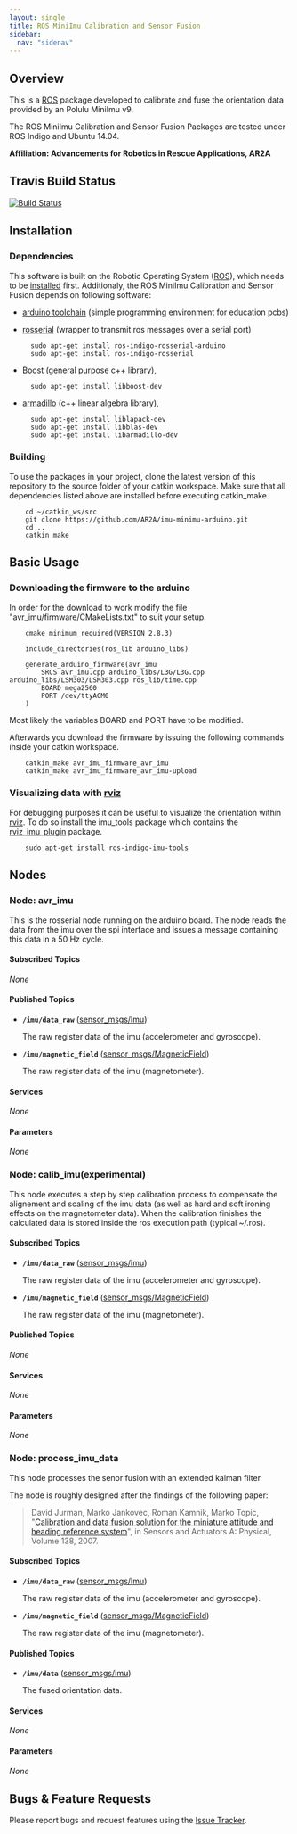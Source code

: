 ```yaml
---
layout: single
title: ROS MiniImu Calibration and Sensor Fusion
sidebar:
  nav: "sidenav"
---
```


## Overview
This is a [ROS] package developed to calibrate and fuse the orientation data provided by an Polulu MiniImu v9.  

The ROS MiniImu Calibration and Sensor Fusion Packages are tested under ROS Indigo and Ubuntu 14.04.

**Affiliation: Advancements for Robotics in Rescue Applications, AR2A**

## Travis Build Status
[![Build Status](https://travis-ci.org/AR2A/imu-minimu-arduino.svg?branch=master)](https://travis-ci.org/AR2A/imu-minimu-arduino)

## Installation

### Dependencies

This software is built on the Robotic Operating System ([ROS]), which needs to be [installed](http://wiki.ros.org) first. Additionaly, the ROS MiniImu Calibration and Sensor Fusion depends on following software:

- [arduino toolchain](https://www.arduino.cc) (simple programming environment for education pcbs)

- [rosserial](https://github.com/ros-drivers/rosserial) (wrapper to transmit ros messages over a serial port)

        sudo apt-get install ros-indigo-rosserial-arduino
        sudo apt-get install ros-indigo-rosserial

- [Boost](http://www.boost.org) (general purpose c++ library),

        sudo apt-get install libboost-dev
  
- [armadillo](http://arma.sourceforge.net/) (c++ linear algebra library),

        sudo apt-get install liblapack-dev
        sudo apt-get install libblas-dev
        sudo apt-get install libarmadillo-dev

### Building

To use the packages in your project, clone the latest version of this repository to the source folder of your catkin workspace.
Make sure that all dependencies listed above are installed before executing catkin_make.

        cd ~/catkin_ws/src
        git clone https://github.com/AR2A/imu-minimu-arduino.git
        cd ..
        catkin_make

## Basic Usage

### Downloading the firmware to the arduino

In order for the download to work modify the file "avr_imu/firmware/CMakeLists.txt" to suit your setup.

        cmake_minimum_required(VERSION 2.8.3)
        
        include_directories(ros_lib arduino_libs)
        
        generate_arduino_firmware(avr_imu
        	SRCS avr_imu.cpp arduino_libs/L3G/L3G.cpp arduino_libs/LSM303/LSM303.cpp ros_lib/time.cpp
        	BOARD mega2560
        	PORT /dev/ttyACM0
        )

Most likely the variables BOARD and PORT have to be modified.

Afterwards you download the firmware by issuing the following commands inside your catkin workspace.

        catkin_make avr_imu_firmware_avr_imu
        catkin_make avr_imu_firmware_avr_imu-upload

### Visualizing data with [rviz]

For debugging purposes it can be useful to visualize the orientation within [rviz]. To do so install the imu_tools package which contains the [rviz_imu_plugin](http://wiki.ros.org/rviz_imu_plugin) package.

        sudo apt-get install ros-indigo-imu-tools

## Nodes

### Node: avr_imu

This is the rosserial node running on the arduino board. The node reads the data from the imu over the spi interface and issues a message containing this data in a 50 Hz cycle.

#### Subscribed Topics

*None*

#### Published Topics

* **`/imu/data_raw`** ([sensor_msgs/Imu])

    The raw register data of the imu (accelerometer and gyroscope).
	
* **`/imu/magnetic_field`** ([sensor_msgs/MagneticField])

	The raw register data of the imu (magnetometer).

#### Services

*None*

#### Parameters

*None*

### Node: calib_imu(experimental)

This node executes a step by step calibration process to compensate the alignement and scaling of the imu data (as well as hard and soft ironing effects on the magnetometer data). When the calibration finishes the calculated data is stored inside the ros execution path (typical ~/.ros).

#### Subscribed Topics

* **`/imu/data_raw`** ([sensor_msgs/Imu])

    The raw register data of the imu (accelerometer and gyroscope).
	
* **`/imu/magnetic_field`** ([sensor_msgs/MagneticField])

	The raw register data of the imu (magnetometer).
    
#### Published Topics

*None*

#### Services

*None*

#### Parameters

*None*

### Node: process_imu_data

This node processes the senor fusion with an extended kalman filter 

The node is roughly designed after the findings of the following paper: 

> David Jurman, Marko Jankovec, Roman Kamnik, Marko Topic, "[Calibration and data fusion solution for the miniature
attitude and heading reference system](http://www.sciencedirect.com/science/article/pii/S0924424707003834)", in Sensors and Actuators A: Physical, Volume 138, 2007.



#### Subscribed Topics

* **`/imu/data_raw`** ([sensor_msgs/Imu])

    The raw register data of the imu (accelerometer and gyroscope).
	
* **`/imu/magnetic_field`** ([sensor_msgs/MagneticField])

	The raw register data of the imu (magnetometer).

#### Published Topics

* **`/imu/data`** ([sensor_msgs/Imu])

    The fused orientation data.

#### Services

*None*

#### Parameters

*None*


## Bugs & Feature Requests

Please report bugs and request features using the [Issue Tracker](https://github.com/AR2A/imu-minimu-arduino/issues).

[ROS]: http://www.ros.org
[rviz]: http://wiki.ros.org/rviz
[avr_imu/Imu]: https://github.com/AR2A/imu-minimu-arduino/blob/master/avr_imu/msg/Imu.msg
[sensor_msgs/Imu]: http://docs.ros.org/api/sensor_msgs/html/msg/Imu.html
[sensor_msgs/MagneticField]: http://docs.ros.org/api/sensor_msgs/html/msg/MagneticField.html
[std_msgs/Empty]: http://docs.ros.org/api/std_msgs/html/msg/Empty.html
